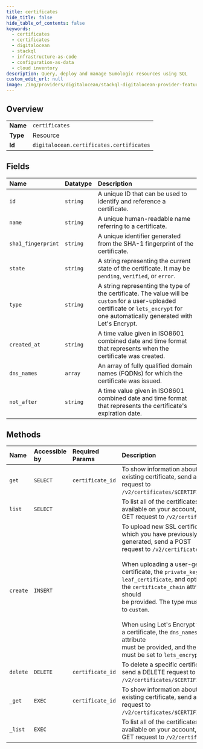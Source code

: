 ```yaml
---
title: certificates
hide_title: false
hide_table_of_contents: false
keywords:
  - certificates
  - certificates
  - digitalocean    
  - stackql
  - infrastructure-as-code
  - configuration-as-data
  - cloud inventory
description: Query, deploy and manage Sumologic resources using SQL
custom_edit_url: null
image: /img/providers/digitalocean/stackql-digitalocean-provider-featured-image.png
---
```

  
    

## Overview
<table><tbody>
<tr><td><b>Name</b></td><td><code>certificates</code></td></tr>
<tr><td><b>Type</b></td><td>Resource</td></tr>
<tr><td><b>Id</b></td><td><code>digitalocean.certificates.certificates</code></td></tr>
</tbody></table>

## Fields
| Name | Datatype | Description |
|:-----|:---------|:------------|
| `id` | `string` | A unique ID that can be used to identify and reference a certificate. |
| `name` | `string` | A unique human-readable name referring to a certificate. |
| `sha1_fingerprint` | `string` | A unique identifier generated from the SHA-1 fingerprint of the certificate. |
| `state` | `string` | A string representing the current state of the certificate. It may be `pending`, `verified`, or `error`. |
| `type` | `string` | A string representing the type of the certificate. The value will be `custom` for a user-uploaded certificate or `lets_encrypt` for one automatically generated with Let's Encrypt. |
| `created_at` | `string` | A time value given in ISO8601 combined date and time format that represents when the certificate was created. |
| `dns_names` | `array` | An array of fully qualified domain names (FQDNs) for which the certificate was issued. |
| `not_after` | `string` | A time value given in ISO8601 combined date and time format that represents the certificate's expiration date. |
## Methods
| Name | Accessible by | Required Params | Description |
|:-----|:--------------|:----------------|:------------|
| `get` | `SELECT` | `certificate_id` | To show information about an existing certificate, send a GET request to `/v2/certificates/$CERTIFICATE_ID`. |
| `list` | `SELECT` |  | To list all of the certificates available on your account, send a GET request to `/v2/certificates`. |
| `create` | `INSERT` |  | To upload new SSL certificate which you have previously generated, send a POST<br />request to `/v2/certificates`.<br /><br />When uploading a user-generated certificate, the `private_key`,<br />`leaf_certificate`, and optionally the `certificate_chain` attributes should<br />be provided. The type must be set to `custom`.<br /><br />When using Let's Encrypt to create a certificate, the `dns_names` attribute<br />must be provided, and the type must be set to `lets_encrypt`.<br /> |
| `delete` | `DELETE` | `certificate_id` | To delete a specific certificate, send a DELETE request to<br />`/v2/certificates/$CERTIFICATE_ID`.<br /> |
| `_get` | `EXEC` | `certificate_id` | To show information about an existing certificate, send a GET request to `/v2/certificates/$CERTIFICATE_ID`. |
| `_list` | `EXEC` |  | To list all of the certificates available on your account, send a GET request to `/v2/certificates`. |
